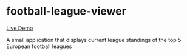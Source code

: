 # football-league-viewer

[Live Demo](https://shielded-oasis-44259.herokuapp.com/)

A small application that displays current league standings of the top 5 European football leagues
